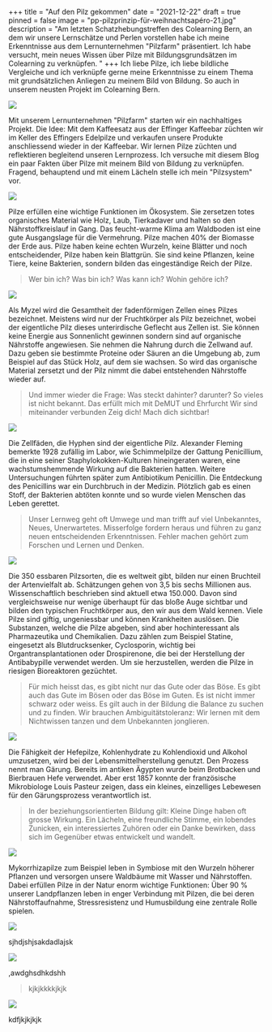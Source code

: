 +++
title = "Auf den Pilz gekommen"
date = "2021-12-22"
draft = true
pinned = false
image = "pp-pilzprinzip-für-weihnachtsapéro-21.jpg"
description = "Am letzten Schatzhebungstreffen des Colearning Bern, an dem wir unsere Lernschätze und Perlen vorstellen habe ich meine Erkenntnisse aus dem Lernunternehmen \"Pilzfarm\" präsentiert. Ich habe versucht, mein neues Wissen über Pilze mit Bildungsgrundsätzen im Colearning zu verknüpfen.  "
+++
Ich liebe Pilze, ich liebe bildliche Vergleiche und ich verknüpfe gerne meine Erkenntnisse zu einem Thema mit grundsätzlichen Anliegen zu meinem Bild von Bildung. So auch in unserem neusten Projekt im Colearning Bern. 

![](folie5.jpg)

Mit unserem Lernunternehmen "Pilzfarm" starten wir ein nachhaltiges Projekt. Die Idee: Mit dem Kaffeesatz aus der Effinger Kaffeebar züchten wir im Keller des Effingers Edelpilze und verkaufen unsere Produkte anschliessend wieder in der Kaffeebar. Wir lernen Pilze züchten und reflektieren begleitend unseren Lernprozess. Ich versuche mit diesem Blog ein paar Fakten über Pilze mit meinem Bild von Bildung zu verknüpfen. Fragend, behauptend und mit einem Lächeln stelle ich mein "Pilzsystem" vor.

![](folie6.jpg)

Pilze erfüllen eine wichtige Funktionen im Ökosystem. Sie zersetzen totes organisches Material wie Holz, Laub, Tierkadaver und halten so den Nährstoffkreislauf in Gang. Das feucht-warme Klima am Waldboden ist eine gute Ausgangslage für die Vermehrung. Pilze machen 40% der Biomasse der Erde aus. Pilze haben keine echten Wurzeln, keine Blätter und noch entscheidender, Pilze haben kein Blattgrün. Sie sind keine Pflanzen, keine Tiere, keine Bakterien, sondern bilden das eingeständige Reich der Pilze.

> Wer bin ich?
> Was bin ich?
> Was kann ich?
> Wohin gehöre ich?

![](folie7.jpg)

Als Myzel wird die Gesamtheit der fadenförmigen Zellen eines Pilzes bezeichnet. Meistens wird nur der Fruchtkörper als Pilz bezeichnet, wobei der eigentliche Pilz dieses unterirdische Geflecht aus Zellen ist. Sie können keine Energie aus Sonnenlicht gewinnen sondern sind auf organische Nährstoffe angewiesen. Sie nehmen die Nahrung durch die Zellwand auf. Dazu geben sie bestimmte Proteine oder Säuren an die Umgebung ab, zum Beispiel auf das Stück Holz, auf dem sie wachsen. So wird das organische Material zersetzt und der Pilz nimmt die dabei entstehenden Nährstoffe wieder auf.

> Und immer wieder die Frage: Was steckt dahinter? darunter? 
> So vieles ist nicht bekannt. Das erfüllt mich mit DeMUT und Ehrfurcht
> Wir sind miteinander verbunden
> Zeig dich! 
> Mach dich sichtbar!

![](folie9.jpg)

Die Zellfäden, die Hyphen sind der eigentliche Pilz. Alexander Fleming bemerkte 1928 zufällig im Labor, wie Schimmelpilze der Gattung Penicillium, die in eine seiner Staphylokokken-Kulturen hineingeraten waren, eine wachstumshemmende Wirkung auf die Bakterien hatten. Weitere Untersuchungen führten später zum Antibiotikum Penicillin. Die Entdeckung des Penicillins war ein Durchbruch in der Medizin. Plötzlich gab es einen Stoff, der Bakterien abtöten konnte und so wurde vielen Menschen das Leben gerettet.

> Unser Lernweg geht oft Umwege und man trifft auf viel Unbekanntes, Neues, Unerwartetes.
> Misserfolge fordern heraus und führen zu ganz neuen entscheidenden Erkenntnissen.
> Fehler machen gehört zum Forschen und Lernen und Denken.

![](folie10.jpg)

Die 350 essbaren Pilzsorten, die es weltweit gibt, bilden nur einen Bruchteil der Artenvielfalt ab. Schätzungen gehen von 3,5 bis sechs Millionen aus. Wissenschaftlich beschrieben sind aktuell etwa 150.000. Davon sind vergleichsweise nur wenige überhaupt für das bloße Auge sichtbar und bilden den typischen Fruchtkörper aus, den wir aus dem Wald kennen. Viele Pilze sind giftig, ungeniessbar und können Krankheiten auslösen. Die Substanzen, welche die Pilze abgeben, sind aber hochinteressant als Pharmazeutika und Chemikalien. Dazu zählen zum Beispiel Statine, eingesetzt als Blutdrucksenker, Cyclosporin, wichtig bei Organtransplantationen oder Drospirenone, die bei der Herstellung der Antibabypille verwendet werden. Um sie herzustellen, werden die Pilze in riesigen Bioreaktoren gezüchtet.

> Für mich heisst das, es gibt nicht nur das Gute oder das Böse. Es gibt auch das Gute im Bösen oder das Böse im Guten. Es ist nicht immer schwarz oder weiss. Es gilt auch in der Bildung die Balance zu suchen und zu finden. Wir brauchen Ambiguitätstoleranz: Wir lernen mit dem Nichtwissen tanzen und dem Unbekannten jonglieren.

![](folie12.jpg)

Die Fähigkeit der Hefepilze, Kohlenhydrate zu Kohlendioxid und Alkohol umzusetzen, wird bei der Lebensmittelherstellung genutzt. Den Prozess nennt man Gärung. Bereits im antiken Ägypten wurde beim Brotbacken und Bierbrauen Hefe verwendet. Aber erst 1857 konnte der französische Mikrobiologe Louis Pasteur zeigen, dass ein kleines, einzelliges Lebewesen für den Gärungsprozess verantwortlich ist.

> In der beziehungsorientierten Bildung gilt: Kleine Dinge haben oft grosse Wirkung. Ein Lächeln, eine freundliche Stimme, ein lobendes Zunicken, ein interessiertes Zuhören oder ein Danke bewirken, dass sich im Gegenüber etwas entwickelt und wandelt.

![](folie13.jpg)

Mykorrhizapilze zum Beispiel leben in Symbiose mit den Wurzeln höherer Pflanzen und versorgen unsere Waldbäume mit Wasser und Nährstoffen. Dabei erfüllen Pilze in der Natur enorm wichtige Funktionen: Über 90 % unserer Landpflanzen leben in enger Verbindung mit Pilzen, die bei deren Nährstoffaufnahme, Stressresistenz und Humusbildung eine zentrale Rolle spielen.

![](folie16.jpg)

sjhdjshjsakdadlajsk

![](folie15.jpg)

,awdghsdhkdshh

> kjkjkkkkjkjk

![](folie30.jpg)

kdfjkjkjkjk